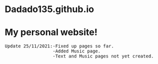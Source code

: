 # Dadado135.github.io
# My personal website! 
<pre>
Update 25/11/2021:-Fixed up pages so far.
                  -Added Music page.
                  -Text and Music pages not yet created.
</pre>
